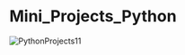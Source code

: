 # Mini_Projects_Python

![PythonProjects11](https://user-images.githubusercontent.com/78355845/143682721-1c7bb92c-6a4e-4f09-ba0c-bbd57e4a9b31.png)

